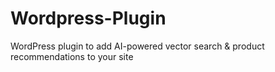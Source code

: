 # Wordpress-Plugin
WordPress plugin to add AI-powered vector search &amp; product recommendations to your site
